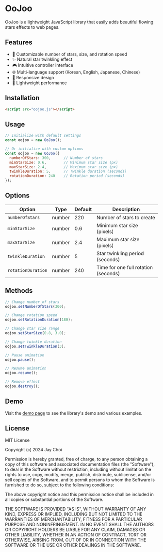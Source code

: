 # OoJoo

OoJoo is a lightweight JavaScript library that easily adds beautiful flowing stars effects to web pages.

## Features

- 🌟 Customizable number of stars, size, and rotation speed
- ✨ Natural star twinkling effect
- 🎮 Intuitive controller interface
- 🌐 Multi-language support (Korean, English, Japanese, Chinese)
- 📱 Responsive design
- 🚀 Lightweight performance

## Installation

```html
<script src="oojoo.js"></script>
```

## Usage

```javascript
// Initialize with default settings
const oojoo = new OoJoo();

// Or initialize with custom options
const oojoo = new OoJoo({
  numberOfStars: 300,      // Number of stars
  minStarSize: 0.6,        // Minimum star size (px)
  maxStarSize: 2.4,        // Maximum star size (px)
  twinkleDuration: 5,      // Twinkle duration (seconds)
  rotationDuration: 240    // Rotation period (seconds)
});
```

## Options

| Option | Type | Default | Description |
|--------|------|---------|-------------|
| `numberOfStars` | number | 220 | Number of stars to create |
| `minStarSize` | number | 0.6 | Minimum star size (pixels) |
| `maxStarSize` | number | 2.4 | Maximum star size (pixels) |
| `twinkleDuration` | number | 5 | Star twinkling period (seconds) |
| `rotationDuration` | number | 240 | Time for one full rotation (seconds) |

## Methods

```javascript
// Change number of stars
oojoo.setNumberOfStars(300);

// Change rotation speed
oojoo.setRotationDuration(180);

// Change star size range
oojoo.setStarSize(0.8, 3.0);

// Change twinkle duration
oojoo.setTwinkleDuration(3);

// Pause animation
oojoo.pause();

// Resume animation
oojoo.resume();

// Remove effect
oojoo.destroy();
```

## Demo

Visit the [demo page](https://example.com/demo) to see the library's demo and various examples.

## License

MIT License

Copyright (c) 2024 Jay Choi

Permission is hereby granted, free of charge, to any person obtaining a copy
of this software and associated documentation files (the "Software"), to deal
in the Software without restriction, including without limitation the rights
to use, copy, modify, merge, publish, distribute, sublicense, and/or sell
copies of the Software, and to permit persons to whom the Software is
furnished to do so, subject to the following conditions:

The above copyright notice and this permission notice shall be included in all
copies or substantial portions of the Software.

THE SOFTWARE IS PROVIDED "AS IS", WITHOUT WARRANTY OF ANY KIND, EXPRESS OR
IMPLIED, INCLUDING BUT NOT LIMITED TO THE WARRANTIES OF MERCHANTABILITY,
FITNESS FOR A PARTICULAR PURPOSE AND NONINFRINGEMENT. IN NO EVENT SHALL THE
AUTHORS OR COPYRIGHT HOLDERS BE LIABLE FOR ANY CLAIM, DAMAGES OR OTHER
LIABILITY, WHETHER IN AN ACTION OF CONTRACT, TORT OR OTHERWISE, ARISING FROM,
OUT OF OR IN CONNECTION WITH THE SOFTWARE OR THE USE OR OTHER DEALINGS IN THE
SOFTWARE.